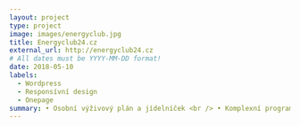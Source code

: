 ```yaml
---
layout: project
type: project
image: images/energyclub.jpg
title: Energyclub24.cz
external_url: http://energyclub24.cz
# All dates must be YYYY-MM-DD format!
date: 2018-05-10
labels:
  - Wordpress
  - Responsívní design
  - Onepage
summary: • Osobní výživový plán a jídelníček <br /> • Komplexní programy zdravého hubnutí na úkor tuků, nikoliv svalové hmoty
---
```




